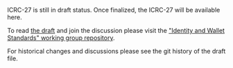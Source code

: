ICRC-27 is still in draft status. Once finalized, the ICRC-27 will be available here.

To read [the draft](https://github.com/dfinity/wg-identity-authentication/blob/main/topics/icrc_27_get_icrc_1_accounts.md) and join the discussion please visit the ["Identity and Wallet Standards" working group repository](https://github.com/dfinity/wg-identity-authentication).

For historical changes and discussions please see the git history of the draft file.
